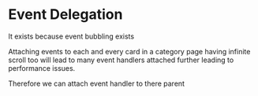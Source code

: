 # Event Delegation

It exists because event bubbling exists

Attaching events to each and every card in a category page having infinite scroll too will lead to many event handlers attached further leading to performance issues.

Therefore we can attach event handler to there parent